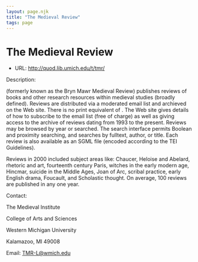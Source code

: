 ```yaml
---
layout: page.njk
title: "The Medieval Review"
tags: page
---
```

# The Medieval Review








* URL: <http://quod.lib.umich.edu/t/tmr/>



Description:






 (formerly known
 as the 
 Bryn Mawr Medieval Review) publishes
 reviews of books and other research resources within medieval studies
 (broadly defined). Reviews are distributed via a moderated email
 list and archieved on the Web site. There is no print equivalent
 of 
 . The Web
 site gives details of how to subscribe to the email list (free of
 charge) as well as giving access to the archive of reviews dating
 from 1993 to the present. Reviews may be browsed by year or
 searched. The search interface permits Boolean and proximity
 searching, and searches by fulltext, author, or title. Each review
 is also available as an SGML file (encoded according to the TEI
 Guidelines).
 
 
 Reviews in 2000 included subject areas like: Chaucer, Heloise and
 Abelard, rhetoric and art, fourteenth century Paris, witches in the
 early modern age, Hincmar, suicide in the Middle Ages, Joan of Arc,
 scribal practice, early English drama, Foucault, and Scholastic thought.
 On average, 100 reviews are published in any one year.



Contact:



The Medieval Institute


College of Arts and Sciences


Western Michigan University


Kalamazoo, MI 49008


Email: [TMR-L@wmich.edu](mailto:TMR-L@wmich.edu)





